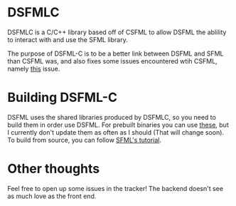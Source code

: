 DSFMLC
=======

DSFMLC is a C/C++ library based off of CSFML to allow DSFML the ablility to interact with and use the SFML library.

The purpose of DSFML-C is to be a better link between DSFML and SFML than CSFML was, and also fixes some issues encountered wtih CSFML, namely [this](http://d.puremagic.com/issues/show_bug.cgi?id=5570) issue.


Building DSFML-C
=======
DSFML uses the shared libraries produced by DSFMLC, so you need to build them in order use DSFML.
For prebuilt binaries you can use [these](https://github.com/Jebbs/DSFML#nightlies), but I currently don't update them as often as I should (That will change soon).  To build from source, you can follow [SFML's tutorial](http://www.sfml-dev.org/tutorials/2.2/compile-with-cmake.php).

Other thoughts
=======
Feel free to open up some issues in the tracker! The backend doesn't see as much love as the front end.

